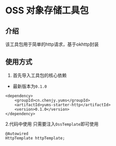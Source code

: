 # OSS 对象存储工具包

## 介绍

该工具包用于简单的http请求，基于okhttp封装

## 使用方式

1. 首先导入工具包的核心依赖
- 最新版本为`0.1.0`

```
<dependency>
    <groupId>cn.chenjy.yums</groupId>
    <artifactId>yums-starter-http</artifactId>
    <version>0.1.0</version>
</dependency>
```
2.代码中使用 只需要注入`OssTemplate`即可使用

```
@Autowired
HttpTemplate httpTemplate;
```